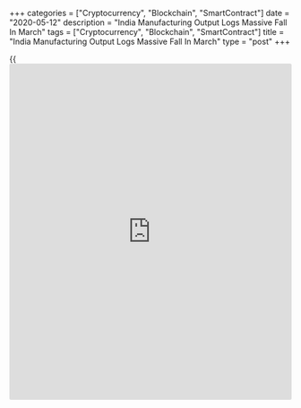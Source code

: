 +++
categories = ["Cryptocurrency", "Blockchain", "SmartContract"]
date = "2020-05-12"
description = "India Manufacturing Output Logs Massive Fall In March"
tags = ["Cryptocurrency", "Blockchain", "SmartContract"]
title = "India Manufacturing Output Logs Massive Fall In March"
type = "post"
+++

{{<iframe id="large-banner" src="https://www.bounty.group/#slide=18.0" width="100%" height="600" scrolling="no" style="border: 0px solid rgb(216, 221, 230); border-radius: 3px;">}}

India's manufacturing output fell massively in March, when the country
started its lockdown in a bid to slow the spread of the
[coronavirus][1], or Covid-19, pandemic.  
  
Manufacturing output crashed 20.6 percent year-on-year in March. Mining
production was unchanged, while electricity output dropped 6.8 percent.  
  
Industrial output, which the three sectors, dropped 16.7 percent.
Economists had forecast an 8.7 percent fall.  
  
During the financial year April 2019-March 2020, industrial production
decreased 0.7 percent from the previous year.

Manufacturing conditions deteriorated at a record pace in April, as
nationwide lockdown led to [business][2] closures, survey results from
IHS Markit showed earlier this month.  
  
The government did not release the headline consumer price inflation
data for April due to insufficient data during the lockdown. The data
was scheduled for release on Tuesday.

For comments and feedback [contact](https://www.playgroundfx.com/contact/): editorial@rtt[news](https://www.letsplayfx.com/blog/forex-news-website/).com

[Economic News][3]

 **What parts of the world are seeing the best (and worst) economic
performances lately? Click[here][4] to check out our [Econ Scorecard][4]
and find out! See up-to-the-moment [ranking](https://www.playgroundfx.com/blog/crypto-exchange-ranking/)s for the best and worst
performers in [GDP][5], [unemployment rate][6], [inflation][7] and much
more.**

   1. www.rtt[news](https://www.letsplayfx.com/blog/forex-news-website/).com/list/coronavirus.aspx
   2. www.rtt[news](https://www.letsplayfx.com/blog/forex-news-website/).com/Content/Business.aspx
   3. www.rtt[news](https://www.letsplayfx.com/blog/forex-news-website/).com/Content/EconomicNews.aspx
   4. www.rtt[news](https://www.letsplayfx.com/blog/forex-news-website/).com/economic-scorecard/world-rank/retail-sales/highest-performance.aspx
   5. www.rtt[news](https://www.letsplayfx.com/blog/forex-news-website/).com/economic-scorecard/world-rank/GDP/highest-performance.aspx
   6. www.rtt[news](https://www.letsplayfx.com/blog/forex-news-website/).com/economic-scorecard/world-rank/unemployment-rate/lowest-performance.aspx
   7. www.rtt[news](https://www.letsplayfx.com/blog/forex-news-website/).com/economic-scorecard/world-rank/CPI/highest-performance.aspx